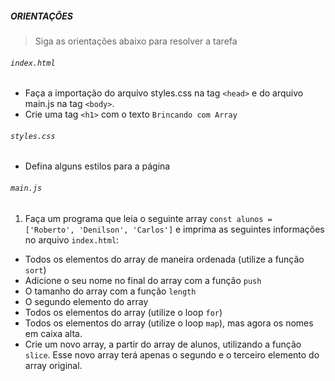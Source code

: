 ##### ORIENTAÇÔES
> Siga as orientações abaixo para resolver a tarefa

###### `index.html`
 - Faça a importação do arquivo styles.css na tag `<head>` e do arquivo main.js na tag `<body>`.
 - Crie uma tag `<h1>` com o texto `Brincando com Array`

###### `styles.css`
 - Defina alguns estilos para a página
 
###### `main.js`

1. Faça um programa que leia o seguinte array `const alunos = ['Roberto', 'Denilson', 'Carlos']` e imprima as seguintes informações no arquivo `index.html`:
  
- Todos os elementos do array de maneira ordenada (utilize a função `sort`)
- Adicione o seu nome no final do array com a função `push`
- O tamanho do array com a função `length`
- O segundo elemento do array
- Todos os elementos do array (utilize o loop `for`)
- Todos os elementos do array (utilize o loop `map`), mas agora os nomes em caixa alta.
- Crie um novo array, a partir do array de alunos, utilizando a função `slice`. Esse novo array terá apenas o segundo e o terceiro elemento do array original.
